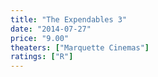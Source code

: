 ```yaml
---
title: "The Expendables 3"
date: "2014-07-27"
price: "9.00"
theaters: ["Marquette Cinemas"]
ratings: ["R"]
---
```

